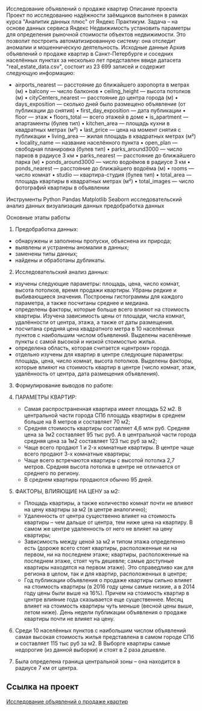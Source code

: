 
Исследование объявлений о продаже квартир
Описание проекта 
Проект по исследованию надёжности заёмщиков выполнен в рамках курса "Аналитик данных плюс" от Яндекс Практикум. 
Задача – на основе данных сервиса Яндекс Недвижимость установить параметры для определения рыночной стоимости объектов недвижимости. Это позволит построить автоматизированную систему: она отследит аномалии и мошенническую деятельность.
Исходные данные
Архив объявлений о продаже квартир в Санкт-Петербурге и соседних населённых пунктах за несколько лет представлен ввиде датасета "real_estate_data.csv", состоит из 23 699 записей и содержит следующую информацию:
- airports_nearest — расстояние до ближайшего аэропорта в метрах (м)
•	balcony — число балконов
•	ceiling_height — высота потолков (м)
•	cityCenters_nearest — расстояние до центра города (м)
•	days_exposition — сколько дней было размещено объявление (от публикации до снятия)
•	first_day_exposition — дата публикации
•	floor — этаж
•	floors_total — всего этажей в доме
•	is_apartment — апартаменты (булев тип)
•	kitchen_area — площадь кухни в квадратных метрах (м²)
•	last_price — цена на момент снятия с публикации
•	living_area — жилая площадь в квадратных метрах (м²)
•	locality_name — название населённого пункта
•	open_plan — свободная планировка (булев тип)
•	parks_around3000 — число парков в радиусе 3 км
•	parks_nearest — расстояние до ближайшего парка (м)
•	ponds_around3000 — число водоёмов в радиусе 3 км
•	ponds_nearest — расстояние до ближайшего водоёма (м)
•	rooms — число комнат
•	studio — квартира-студия (булев тип)
•	total_area — площадь квартиры в квадратных метрах (м²)
•	total_images — число фотографий квартиры в объявлении

Инструменты
Python Pandas Matplotlib Seaborn исследовательский анализ данных визуализация данных предобработка данных 

Основные этапы работы
1.	Предобработка данных:
- обнаружены и заполнены пропуски, объяснена их природа;
- выявлены и устранены аномалии в данных;
- заменены типы данных;
- найдены и обработаны дубликаты.
2.	Исследовательский анализ данных: 
-	изучены следующие параметры: площадь, цена, число комнат, высота потолков, время продажи квартиры. Убраны редкие и выбивающиеся значения. Построены гистограммы для каждого параметра, а также посчитаны среднее и медиана.
- определены факторы, которые больше всего влияют на стоимость квартиры. Изучена зависимость цены от площади, числа комнат, удалённости от центра, этажа, а также от даты размещения.
- посчитана средняя цена квадратного метра в 10 населённых пунктов с наибольшим числом объявлений. Выделены населённые пункты с самой высокой и низкой стоимостью жилья. 
- определена область, которая считается «центром» города.
-  отдельно изучены для квартир в центре следующие параметры: площадь, цена, число комнат, высота потолков. Выделены факторы, которые влияют на стоимость квартир в центре (число комнат, этаж, удалённость от центра, дата размещения объявления). 
3.	Формулирование выводов по работе:
1. ПАРАМЕТРЫ КВАРТИР:
    - Самая распространенная квартира имеет площадь 52 м2. В центральной части города СПб площадь квартиры в среднем больше на 8 метров и составляет 70 м2;
    - Средняя стоимость квартиры составляет 4,6 млн руб. Средняя цена за 1м2 составляет 95 тыс руб. А в центральной части города средняя цена за 1м2 составляет 123 тыс руб за м2; 
    - Чаще всего продают 1 и 2-х комнатные квартиры. В центре чаще всего продают 3-х комнатные квартиры; 
    - Чаще всего встречаются квартиры с высотой потолка 2,7 метров. Средняя высота потолка в центре не отличается от среднего по региону.
    - В среднем квартиры продаются обычно 95 дней. 
    

2. ФАКТОРЫ, ВЛИЯЮЩИЕ НА ЦЕНУ за м2:
    - Площадь квартиры, а также количество комнат почти не влияют на цену квартиры за м2 (в центре аналогично);
    - Удаленность от центра существенно влияет на стоимость квартиры – чем дальше от центра, тем ниже цена на квартиру. В самом же центре удаленность от него не влияет на цену квартиры; 
    - Зависимость между ценой за м2 и типом этажа определенно есть (дороже всего стоят квартиры, расположенные ни на первом, ни на последнем этаже; квартиры, расположенные на последнем этаже, стоят чуть дешевле; самые доступные квартиры находятся на первом этаже). Это справедливо как для региона в целом, так и для квартир, расположенных в центре;
    - Год публикации объявления о продаже квартиры сильно влияет на стоимость квартиры (в 2016 году цены самые низкие, а в 2014 году цены были выше на 16%). Причем на стоимость квартир в центре влияние года сказывается еще существеннее. Месяц влияет на стоимость квартиры чуть меньше (весной цены выше, летом ниже). День недели публикации объявления о продаже квартиры почти не влияет на цену.
    
    
3. Среди 10 населённых пунктов с наибольшим числом объявлений самая высокая стоимость жилья представлена в самом городе СПб и составляет 115 тыс руб за м2. В Выборге квартиры самые недорогие (из данной выборки) и стоят в 2 раза дешевле.


4. Была определена граница центральной зоны – она находится в радиусе 7 км от центра.


## Ссылка на проект
[Исследование объявлений о продаже квартир](https://github.com/Veronikask/Yandex-Practikum/blob/dd33e1d2ff3a85ab30aa9085af7b1aaf85225e92/%D0%9F%D1%80%D0%BE%D0%B5%D0%BA%D1%82%203:%20%D0%98%D1%81%D1%81%D0%BB%D0%B5%D0%B4%D0%BE%D0%B2%D0%B0%D0%BD%D0%B8%D0%B5%20%D0%BE%D0%B1%D1%8A%D1%8F%D0%B2%D0%BB%D0%B5%D0%BD%D0%B8%D0%B9%20%D0%BE%20%D0%BF%D1%80%D0%BE%D0%B4%D0%B0%D0%B6%D0%B5%20%D0%BA%D0%B2%D0%B0%D1%80%D1%82%D0%B8%D1%80/%D0%98%D1%81%D1%81%D0%BB%D0%B5%D0%B4%D0%BE%D0%B2%D0%B0%D0%BD%D0%B8%D0%B5%20%D0%BE%D0%B1%D1%8A%D1%8F%D0%B2%D0%BB%D0%B5%D0%BD%D0%B8%D0%B9%20%D0%BE%20%D0%BF%D1%80%D0%BE%D0%B4%D0%B0%D0%B6%D0%B5%20%D0%BA%D0%B2%D0%B0%D1%80%D1%82%D0%B8%D1%80.ipynb)
